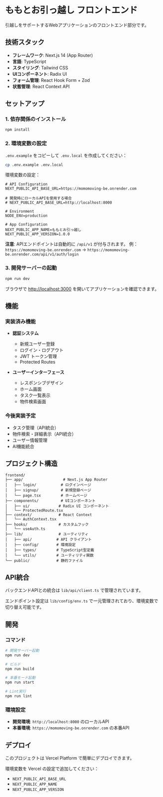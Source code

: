 # ももとお引っ越し フロントエンド

引越しをサポートするWebアプリケーションのフロントエンド部分です。

## 技術スタック

- **フレームワーク**: Next.js 14 (App Router)
- **言語**: TypeScript
- **スタイリング**: Tailwind CSS
- **UIコンポーネント**: Radix UI
- **フォーム管理**: React Hook Form + Zod
- **状態管理**: React Context API

## セットアップ

### 1. 依存関係のインストール

```bash
npm install
```

### 2. 環境変数の設定

`.env.example` をコピーして `.env.local` を作成してください：

```bash
cp .env.example .env.local
```

環境変数の設定：

```env
# API Configuration
NEXT_PUBLIC_API_BASE_URL=https://momomoving-be.onrender.com

# 開発時にローカルAPIを使用する場合
# NEXT_PUBLIC_API_BASE_URL=http://localhost:8000

# Environment
NODE_ENV=production

# App Configuration
NEXT_PUBLIC_APP_NAME=ももとお引っ越し
NEXT_PUBLIC_APP_VERSION=1.0.0
```

**注意**: APIエンドポイントは自動的に `/api/v1` が付与されます。
例：`https://momomoving-be.onrender.com` → `https://momomoving-be.onrender.com/api/v1/auth/login`

### 3. 開発サーバーの起動

```bash
npm run dev
```

ブラウザで [http://localhost:3000](http://localhost:3000) を開いてアプリケーションを確認できます。

## 機能

### 実装済み機能

- **認証システム**
  - 新規ユーザー登録
  - ログイン・ログアウト
  - JWT トークン管理
  - Protected Routes

- **ユーザーインターフェース**
  - レスポンシブデザイン
  - ホーム画面
  - タスク一覧表示
  - 物件検索画面

### 今後実装予定

- タスク管理（API統合）
- 物件検索・詳細表示（API統合）
- ユーザー情報管理
- AI機能統合

## プロジェクト構造

```
frontend/
├── app/                  # Next.js App Router
│   ├── login/           # ログインページ
│   ├── signup/          # 新規登録ページ
│   └── page.tsx         # ホームページ
├── components/          # UIコンポーネント
│   ├── ui/             # Radix UI コンポーネント
│   └── ProtectedRoute.tsx
├── context/            # React Context
│   └── AuthContext.tsx
├── hooks/              # カスタムフック
│   └── useAuth.ts
├── lib/                # ユーティリティ
│   ├── api/           # API クライアント
│   ├── config/        # 環境設定
│   ├── types/         # TypeScript型定義
│   └── utils/         # ユーティリティ関数
└── public/            # 静的ファイル
```

## API統合

バックエンドAPIとの統合は `lib/api/client.ts` で管理されています。

エンドポイント設定は `lib/config/env.ts` で一元管理されており、環境変数で切り替え可能です。

## 開発

### コマンド

```bash
# 開発サーバー起動
npm run dev

# ビルド
npm run build

# 本番モード起動
npm run start

# Lint実行
npm run lint
```

### 環境設定

- **開発環境**: `http://localhost:8000` のローカルAPI
- **本番環境**: `https://momomoving-be.onrender.com` の本番API

## デプロイ

このプロジェクトは Vercel Platform で簡単にデプロイできます。

環境変数を Vercel の設定で追加してください：

- `NEXT_PUBLIC_API_BASE_URL`
- `NEXT_PUBLIC_APP_NAME`
- `NEXT_PUBLIC_APP_VERSION`
